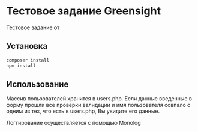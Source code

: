 # Тестовое задание Greensight

Тестовое задание от 

## Установка


```bash
composer install
npm install
```

## Использование

Массив пользователей хранится в users.php. Если данные введенные в форму прошли все проверки валидации и имя пользователя совпало с одним из тех, что есть в users.php, Вы увидите его данные.

Логгирование осуществляется с помощью Monolog